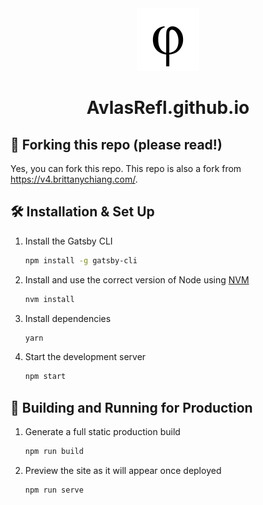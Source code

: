 <div align="center">
  <img alt="Logo" src="src/images/phi.svg" width="100" />
</div>
<h1 align="center">
  AvlasRefl.github.io
</h1>


## 🚨 Forking this repo (please read!)

Yes, you can fork this repo. This repo is also a fork from https://v4.brittanychiang.com/.

## 🛠 Installation & Set Up

1. Install the Gatsby CLI

   ```sh
   npm install -g gatsby-cli
   ```

2. Install and use the correct version of Node using [NVM](https://github.com/nvm-sh/nvm)

   ```sh
   nvm install
   ```

3. Install dependencies

   ```sh
   yarn
   ```

4. Start the development server

   ```sh
   npm start
   ```

## 🚀 Building and Running for Production

1. Generate a full static production build

   ```sh
   npm run build
   ```

1. Preview the site as it will appear once deployed

   ```sh
   npm run serve
   ```

